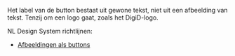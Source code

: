 <!-- @license CC0-1.0 -->

Het label van de button bestaat uit gewone tekst, niet uit een afbeelding van tekst. Tenzij om een logo gaat, zoals het DigiD-logo.

NL Design System richtlijnen:

- [Afbeeldingen als buttons](https://www.nldesignsystem.nl/richtlijnen/formulieren/buttons/afbeelding-als-button)
